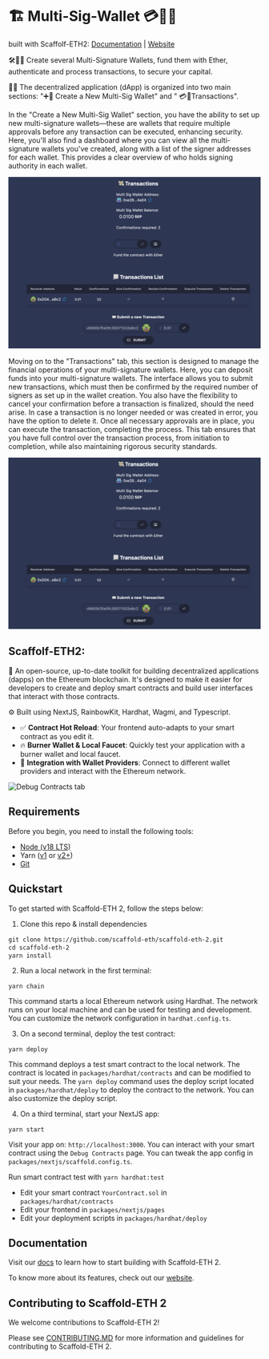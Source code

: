 # 🏗 Multi-Sig-Wallet 💳🔐💼

built with Scaffolf-ETH2: <a href="https://docs.scaffoldeth.io">Documentation</a> | <a href="https://scaffoldeth.io">Website</a>

🛠️🔐💼 Create several Multi-Signature Wallets, fund them with Ether, authenticate and process transactions, to secure your capital.

📲🌐 The decentralized application (dApp) is organized into two main sections: "➕🔐 Create a New Multi-Sig Wallet" and " 💳💬Transactions".

In the "Create a New Multi-Sig Wallet" section, you have the ability to set up new multi-signature wallets—these are wallets that require multiple approvals before any transaction can be executed, enhancing security. Here, you'll also find a dashboard where you can view all the multi-signature wallets you've created, along with a list of the signer addresses for each wallet. This provides a clear overview of who holds signing authority in each wallet.

![Create Multi Sig Wallet tab](https://github.com/phipsae/multi-sig-wallet-new/blob/main/Screenshot%202023-11-03%20at%2022.32.44.png)

Moving on to the "Transactions" tab, this section is designed to manage the financial operations of your multi-signature wallets. Here, you can deposit funds into your multi-signature wallets. The interface allows you to submit new transactions, which must then be confirmed by the required number of signers as set up in the wallet creation. You also have the flexibility to cancel your confirmation before a transaction is finalized, should the need arise. In case a transaction is no longer needed or was created in error, you have the option to delete it. Once all necessary approvals are in place, you can execute the transaction, completing the process. This tab ensures that you have full control over the transaction process, from initiation to completion, while also maintaining rigorous security standards.

![Transactions tab](https://github.com/phipsae/multi-sig-wallet-new/blob/main/Screenshot%202023-11-03%20at%2022.32.44.png)

<h2>Scaffolf-ETH2:</h2>

🧪 An open-source, up-to-date toolkit for building decentralized applications (dapps) on the Ethereum blockchain. It's designed to make it easier for developers to create and deploy smart contracts and build user interfaces that interact with those contracts.

⚙️ Built using NextJS, RainbowKit, Hardhat, Wagmi, and Typescript.

- ✅ **Contract Hot Reload**: Your frontend auto-adapts to your smart contract as you edit it.
- 🔥 **Burner Wallet & Local Faucet**: Quickly test your application with a burner wallet and local faucet.
- 🔐 **Integration with Wallet Providers**: Connect to different wallet providers and interact with the Ethereum network.

![Debug Contracts tab](https://github.com/scaffold-eth/scaffold-eth-2/assets/55535804/1171422a-0ce4-4203-bcd4-d2d1941d198b)

## Requirements

Before you begin, you need to install the following tools:

- [Node (v18 LTS)](https://nodejs.org/en/download/)
- Yarn ([v1](https://classic.yarnpkg.com/en/docs/install/) or [v2+](https://yarnpkg.com/getting-started/install))
- [Git](https://git-scm.com/downloads)

## Quickstart

To get started with Scaffold-ETH 2, follow the steps below:

1. Clone this repo & install dependencies

```
git clone https://github.com/scaffold-eth/scaffold-eth-2.git
cd scaffold-eth-2
yarn install
```

2. Run a local network in the first terminal:

```
yarn chain
```

This command starts a local Ethereum network using Hardhat. The network runs on your local machine and can be used for testing and development. You can customize the network configuration in `hardhat.config.ts`.

3. On a second terminal, deploy the test contract:

```
yarn deploy
```

This command deploys a test smart contract to the local network. The contract is located in `packages/hardhat/contracts` and can be modified to suit your needs. The `yarn deploy` command uses the deploy script located in `packages/hardhat/deploy` to deploy the contract to the network. You can also customize the deploy script.

4. On a third terminal, start your NextJS app:

```
yarn start
```

Visit your app on: `http://localhost:3000`. You can interact with your smart contract using the `Debug Contracts` page. You can tweak the app config in `packages/nextjs/scaffold.config.ts`.

Run smart contract test with `yarn hardhat:test`

- Edit your smart contract `YourContract.sol` in `packages/hardhat/contracts`
- Edit your frontend in `packages/nextjs/pages`
- Edit your deployment scripts in `packages/hardhat/deploy`

## Documentation

Visit our [docs](https://docs.scaffoldeth.io) to learn how to start building with Scaffold-ETH 2.

To know more about its features, check out our [website](https://scaffoldeth.io).

## Contributing to Scaffold-ETH 2

We welcome contributions to Scaffold-ETH 2!

Please see [CONTRIBUTING.MD](https://github.com/scaffold-eth/scaffold-eth-2/blob/main/CONTRIBUTING.md) for more information and guidelines for contributing to Scaffold-ETH 2.
